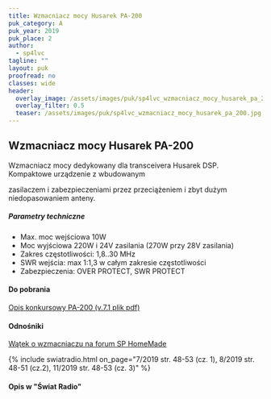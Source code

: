 ```yaml
---
title: Wzmacniacz mocy Husarek PA-200
puk_category: A
puk_year: 2019
puk_place: 2
author: 
  - sp4lvc
tagline: ""
layout: puk
proofread: no
classes: wide
header:
  overlay_image: /assets/images/puk/sp4lvc_wzmacniacz_mocy_husarek_pa_200.jpg
  overlay_filter: 0.5
  teaser: /assets/images/puk/sp4lvc_wzmacniacz_mocy_husarek_pa_200.jpg
---
```






 







Wzmacniacz mocy Husarek PA-200
------------------------------





 Wzmacniacz mocy dedykowany dla transceivera Husarek DSP. Kompaktowe urządzenie z wbudowanym

 zasilaczem i zabezpieczeniami przez przeciążeniem i zbyt dużym niedopasowaniem anteny.




##### Parametry techniczne




* Max. moc wejściowa 10W
* Moc wyjściowa 220W i 24V zasilania (270W przy 28V zasilania)
* Zakres częstotliwości: 1,8..30 MHz
* SWR wejścia: max 1:1,3 w całym zakresie częstotliwości
* Zabezpieczenia: OVER PROTECT, SWR PROTECT





#### Do pobrania

[Opis konkursowy PA-200 (v.7.1 plik pdf)](/assets/bin/SP4LVC_PA-200-v.7.1.pdf)




#### Odnośniki

[Wątek o wzmacniaczu na forum SP HomeMade](http://sp-hm.pl/thread-3505.html)

 


{% include swiatradio.html on_page="7/2019 str. 48-53 (cz. 1), 8/2019 str. 48-51 (cz.2), 11/2019 str. 48-53 (cz. 3)" %}
#### Opis w "Świat Radio"



 





 


